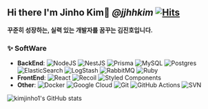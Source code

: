 ## Hi there I'm Jinho Kim👋 ***@jjhhkim*** [![Hits](https://hits.seeyoufarm.com/api/count/incr/badge.svg?url=https%3A%2F%2Fgithub.com%2Fkimjinho1)](https://hits.seeyoufarm.com)

**꾸준히 성장하는, 실력 있는 개발자를 꿈꾸는 김진호입니다.**
<!--
[![Solved.ac
프로필](http://mazassumnida.wtf/api/v2/generate_badge?boj=jjhhkim)](https://solved.ac/jjhhkim)

[![jinhokim's 42 stats](https://badge42.herokuapp.com/api/stats/jinhokim)](https://github.com/JaeSeoKim/badge42)  
-->

<!-- ### 🔭 I'm a student developer studying in 42Seoul -->
<!-- ### 🚀 i'm currently interested in data engineering... -->
<!-- ### 😄 You can check my CV [here](https://www.notion.so/Jinho-Kim-b84a37e6fa414a0593d2d6d42e854370)   -->

<!--
### 🎓 Education  
* Undergraduate student in Dept. of Electronics Engineering, Incheon National University (2017.03 ~)  
* Expected date of graduation: 2023.02

<img src="https://img.shields.io/badge/PyTorch-EE4C2C?style=flat-square&logo=PyTorch&logoColor=white"/></a>
 -->

### ✨ SoftWare
<!--
* **Programming Languages**: 
![Javascript](https://img.shields.io/badge/javascript-%23F7DF1E.svg?&style=flat-square&logo=javascript&logoColor=white)
![TypeScript](https://img.shields.io/badge/typescript-%23007ACC.svg?style=flat-square&logo=typescript&logoColor=white)
![Python](https://img.shields.io/badge/python-%2314354C.svg?style=flat-square&logo=python&logoColor=white)
![C](https://img.shields.io/badge/c-%2300599C.svg?style=flat-square&logo=c&logoColor=white)
![C++](https://img.shields.io/badge/c++-%2300599C.svg?style=flat-square&logo=c%2B%2B&logoColor=white)
* **Version control**: 
![Git](https://img.shields.io/badge/git-%23F05033.svg?style=flat-square&logo=git&logoColor=white)
![SVN](https://img.shields.io/badge/subversion-%23809CC9.svg?style=flat-square&logo=subversion&logoColor=white)
* **Cloud**:
![Google Cloud](https://img.shields.io/badge/GoogleCloud-%234285F4.svg?style=flat-square&logo=google-cloud&logoColor=white)
-->
* **BackEnd**: 
![NodeJS](https://img.shields.io/badge/node.js-6DA55F?style=flat-square&logo=node.js&logoColor=white)
![NestJS](https://img.shields.io/badge/nestjs-%23E0234E.svg?style=flat-square&logo=nestjs&logoColor=white)
![Prisma](https://img.shields.io/badge/Prisma-3982CE?style=flat-square&logo=Prisma&logoColor=white)
![MySQL](https://img.shields.io/badge/mysql-%2300f.svg?style=flat-square&logo=mysql&logoColor=white)
![Postgres](https://img.shields.io/badge/postgres-%23316192.svg?style=flat-square&logo=postgresql&logoColor=white)
![ElasticSearch](https://img.shields.io/badge/-ElasticSearch-005571?style=flat-square&logo=elasticsearch)
![LogStash](https://img.shields.io/badge/-LogStash-005571?style=flat-square&logo=logstash)
![RabbitMQ](https://img.shields.io/badge/Rabbitmq-FF6600?style=flat-square&logo=rabbitmq&logoColor=white)
![Ruby](https://img.shields.io/badge/Ruby-CC342D?style=flat-square&logo=ruby&logoColor=white)
* **FrontEnd**: 
![React](https://img.shields.io/badge/react-%2361DAFB.svg?&style=flat-square&logo=react&logoColor=black)
![Recoil](https://img.shields.io/badge/recoil-f26b00?style=flat-square&logo=recoil&logoColor=white)
![Styled Components](https://img.shields.io/badge/styled--components-DB7093?style=flat-square&logo=styled-components&logoColor=white)
* **Other**: 
![Docker](https://img.shields.io/badge/docker-%230db7ed.svg?style=flat-square&logo=docker&logoColor=white)
![Google Cloud](https://img.shields.io/badge/GoogleCloud-%234285F4.svg?style=flat-square&logo=google-cloud&logoColor=white)
![Git](https://img.shields.io/badge/git-%23F05033.svg?style=flat-square&logo=git&logoColor=white)
![GitHub Actions](https://img.shields.io/badge/github%20actions-%232671E5.svg?style=flat-square&logo=githubactions&logoColor=white)
![SVN](https://img.shields.io/badge/subversion-%23809CC9.svg?style=flat-square&logo=subversion&logoColor=white)

<!-- * **Cloud**:
![AWS](https://img.shields.io/badge/AWS-%23FF9900.svg?style=flat-square&logo=amazon-aws&logoColor=white)
* **IDEs/Editors**:
![Visual Studio Code](https://img.shields.io/badge/VisualStudioCode-0078d7.svg?style=flat-square&logo=visual-studio-code&logoColor=white)
* **OS**: 
![Ubuntu](https://img.shields.io/badge/Ubuntu-E95420?style=flat-square&logo=ubuntu&logoColor=white)

<!-- [![Tech Blog Badge](http://img.shields.io/badge/-Tech%20blog-black?style=flat-square&logo=github&link=https://jinho-study.tistory.com//)](https://jinho-study.tistory.com//) [![Linkedin Badge](https://img.shields.io/badge/-LinkedIn-blue?style=flat-square&logo=Linkedin&logoColor=white&link=https://www.linkedin.com/in/jinho-kim-a08452191/)](https://www.linkedin.com/in/jinho-kim-a08452191/) [![Gmail Badge](https://img.shields.io/badge/-Gmail-d14836?style=flat-square&logo=Gmail&logoColor=white&link=mailto:dlfhgk62@gmail.com)](mailto:dlfhgk62@gmail.com)
<br></br>   -->

<!-- [![Top Langs](https://github-readme-stats.vercel.app/api/top-langs/?username=kimjinho1)](https://github.com/kimjinho1/github-readme-stats)
 -->

<!-- ![kimjinho1's GitHub stats](https://github-readme-stats.vercel.app/api?username=kimjinho1&theme=city_lights&show_icons=true) -->
![kimjinho1's GitHub stats](https://github-readme-stats.vercel.app/api?username=kimjinho1&theme=city_lights&show_icons=true)
 
<!-- 
- 🔭 I’m currently working on ...
- 🌱 I’m currently learning ...
- 👯 I’m looking to collaborate on ...
- 🤔 I’m looking for help with ...
- 💬 Ask me about ...
- 📫 How to reach me: ...
- 😄 Pronouns: ...
- ⚡ Fun fact: ...
-->
